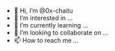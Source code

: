 - 👋 Hi, I’m @0x-chaitu
- 👀 I’m interested in ...
- 🌱 I’m currently learning ...
- 💞️ I’m looking to collaborate on ...
- 📫 How to reach me ...

<!---
0x-chaitu/0x-chaitu is a ✨ special ✨ repository because its `README.md` (this file) appears on your GitHub profile.
You can click the Preview link to take a look at your changes.
--->
